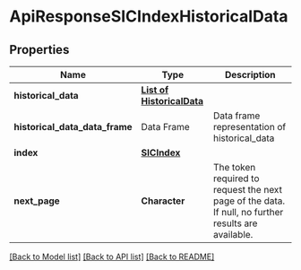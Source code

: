 # ApiResponseSICIndexHistoricalData

[//]: # (CLASS:IntrinioSDK::ApiResponseSICIndexHistoricalData)

[//]: # (KIND:object)

## Properties

[//]: # (START_DEFINITION)

Name | Type | Description
------------ | ------------- | -------------
**historical_data** | [**List of HistoricalData**](HistoricalData.md) |  &nbsp;
**historical_data_data_frame** | Data Frame | Data frame representation of historical_data
**index** | [**SICIndex**](SICIndex.md) |  &nbsp;
**next_page** | **Character** | The token required to request the next page of the data. If null, no further results are available. &nbsp;

[//]: # (END_DEFINITION)


[//]: # (CONTAINED_CLASS:IntrinioSDK::HistoricalData)


[//]: # (CONTAINED_CLASS:IntrinioSDK::SICIndex)


[[Back to Model list]](../README.md#documentation-for-models) [[Back to API list]](../README.md#documentation-for-api-endpoints) [[Back to README]](../README.md)


